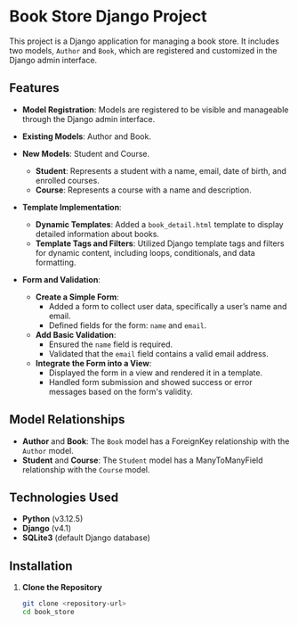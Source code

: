 # Book Store Django Project

This project is a Django application for managing a book store. It includes two models, `Author` and `Book`, which are registered and customized in the Django admin interface.

## Features

- **Model Registration**: Models are registered to be visible and manageable through the Django admin interface.
- **Existing Models**: Author and Book.
- **New Models**: Student and Course.
  - **Student**: Represents a student with a name, email, date of birth, and enrolled courses.
  - **Course**: Represents a course with a name and description.

- **Template Implementation**:
  - **Dynamic Templates**: Added a `book_detail.html` template to display detailed information about books.
  - **Template Tags and Filters**: Utilized Django template tags and filters for dynamic content, including loops, conditionals, and data formatting.

- **Form and Validation**:
  - **Create a Simple Form**:
    - Added a form to collect user data, specifically a user’s name and email.
    - Defined fields for the form: `name` and `email`.
  - **Add Basic Validation**:
    - Ensured the `name` field is required.
    - Validated that the `email` field contains a valid email address.
  - **Integrate the Form into a View**:
    - Displayed the form in a view and rendered it in a template.
    - Handled form submission and showed success or error messages based on the form's validity.

## Model Relationships

- **Author** and **Book**: The `Book` model has a ForeignKey relationship with the `Author` model.
- **Student** and **Course**: The `Student` model has a ManyToManyField relationship with the `Course` model.

## Technologies Used

- **Python** (v3.12.5)
- **Django** (v4.1)
- **SQLite3** (default Django database)

## Installation

1. **Clone the Repository**

   ```bash
   git clone <repository-url>
   cd book_store